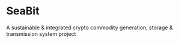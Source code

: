 # SeaBit
A sustainable &amp; integrated crypto commodity generation, storage &amp; transmission system project
